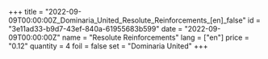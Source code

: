 +++
title = "2022-09-09T00:00:00Z_Dominaria_United_Resolute_Reinforcements_[en]_false"
id = "3e11ad33-b9d7-43ef-840a-61955683b599"
date = "2022-09-09T00:00:00Z"
name = "Resolute Reinforcements"
lang = ["en"]
price = "0.12"
quantity = 4
foil = false
set = "Dominaria United"
+++
